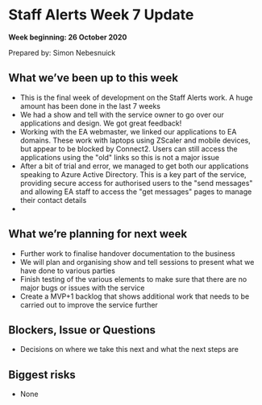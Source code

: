 # Staff Alerts Week 7 Update
**Week beginning: 26 October 2020** 

Prepared by: Simon Nebesnuick

## What we’ve been up to​ this week​

* This is the final week of development on the Staff Alerts work. A huge amount has been done in the last 7 weeks
* We had a show and tell with the service owner to go over our applications and design. We got great feedback!
* Working with the EA webmaster, we linked our applications to EA domains. These work with laptops using ZScaler and mobile devices, but appear to be blocked by Connect2. Users can still access the applications using the "old" links so this is not a major issue
* After a bit of trial and error, we managed to get both our applications speaking to Azure Active Directory. This is a key part of the service, providing secure access for authorised users to the "send messages" and allowing EA staff to access the "get messages" pages to manage their contact details
* 

## What we’re planning for ​next week

* Further work to finalise handover documentation to the business
* We will plan and organising show and tell sessions to present what we have done to various parties
* Finish testing of the various elements to make sure that there are no major bugs or issues with the service
* Create a MVP+1 backlog that shows additional work that needs to be carried out to improve the service further

## Blockers, Issue or Questions

* Decisions on where we take this next and what the next steps are

## Biggest risks

* None